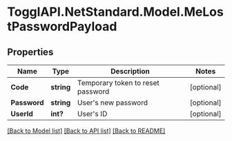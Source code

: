 # TogglAPI.NetStandard.Model.MeLostPasswordPayload
## Properties

Name | Type | Description | Notes
------------ | ------------- | ------------- | -------------
**Code** | **string** | Temporary token to reset password | [optional] 
**Password** | **string** | User&#39;s new password | [optional] 
**UserId** | **int?** | User&#39;s ID | [optional] 

[[Back to Model list]](../README.md#documentation-for-models) [[Back to API list]](../README.md#documentation-for-api-endpoints) [[Back to README]](../README.md)

